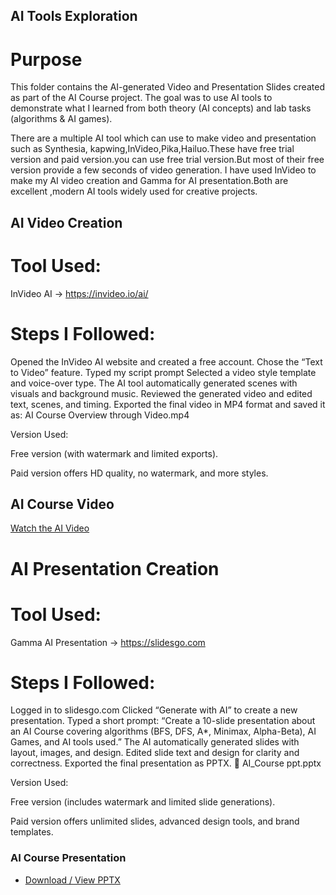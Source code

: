## AI Tools Exploration
# Purpose

This folder contains the AI-generated Video and Presentation Slides created as part of the AI Course project.
The goal was to use AI tools to demonstrate what I learned from both theory (AI concepts) and lab tasks (algorithms & AI games).

There are a multiple AI tool which can use to make video and presentation such as Synthesia, kapwing,InVideo,Pika,Hailuo.These have free trial version and paid version.you can use free trial version.But most of their free version provide a few seconds of video generation.
I have used InVideo to make my AI video creation and Gamma for AI presentation.Both are excellent ,modern AI tools widely used for creative projects.

## AI Video Creation

# Tool Used:

InVideo AI → https://invideo.io/ai/

# Steps I Followed:

Opened the InVideo AI website and created a free account.
Chose the “Text to Video” feature.
Typed my script prompt
Selected a video style template and voice-over type.
The AI tool automatically generated scenes with visuals and background music.
Reviewed the generated video and edited text, scenes, and timing.
Exported the final video in MP4 format and saved it as:
AI Course Overview through Video.mp4

 Version Used:

Free version (with watermark and limited exports).

Paid version offers HD quality, no watermark, and more styles.

## AI Course Video
[Watch the AI Video](https://github.com/Choity955/AI-Course/raw/refs/heads/main/AI%20tools%20exploration/AI%20Course%20Overview%20through%20video.mp4)

# AI Presentation Creation
# Tool Used:

Gamma AI Presentation → https://slidesgo.com

# Steps I Followed:

Logged in to slidesgo.com
Clicked “Generate with AI” to create a new presentation.
Typed a short prompt:
“Create a 10-slide presentation about an AI Course covering algorithms (BFS, DFS, A*, Minimax, Alpha-Beta), AI Games, and AI tools used.”
The AI automatically generated slides with layout, images, and design.
Edited slide text and design for clarity and correctness.
Exported the final presentation as PPTX.
📄 AI_Course ppt.pptx

Version Used:

Free version (includes watermark and limited slide generations).

Paid version offers unlimited slides, advanced design tools, and brand templates.

### AI Course Presentation
- [Download / View PPTX](https://github.com/Choity955/AI-Course/raw/refs/heads/main/AI%20tools%20exploration/AI_Course%20ppt.pptx)



